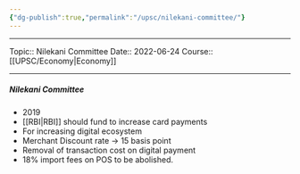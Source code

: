 ```yaml
---
{"dg-publish":true,"permalink":"/upsc/nilekani-committee/"}
---
```


----
Topic:: Nilekani Committee
Date:: 2022-06-24
Course:: [[UPSC/Economy\|Economy]] 

----

##### Nilekani Committee 
- 2019 
- [[RBI\|RBI]] should fund to increase card payments
- For increasing digital ecosystem 
- Merchant Discount rate -> 15 basis point 
- Removal of transaction cost on digital payment 
- 18% import fees on POS to be abolished. 


